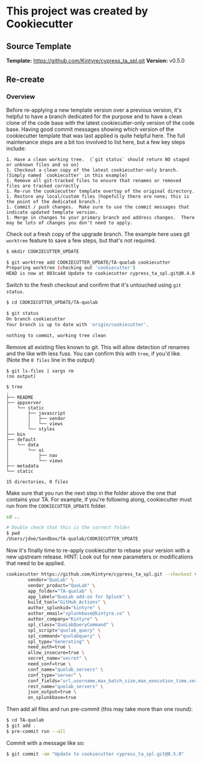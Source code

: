 # This project was created by Cookiecutter

## Source Template

**Template:** https://github.com/Kintyre/cypress_ta_spl.git
**Version:** v0.5.0


## Re-create

### Overview
Before re-applying a new template version over a previous version, it's helpful to have a branch dedicated for the purpose and to have a clean clone of the code base with the latest cookiecutter-only version of the code base.
Having good commit messages showing which version of the cookiecutter template that was last applied is quite helpful here.
The full maintenance steps are a bit too involved to list here, but a few key steps include:

    1. Have a clean working tree.  (`git status` should return NO staged or unknown files and so on)
    1. Checkout a clean copy of the latest cookiecutter-only branch.  (Simply named `cookiecutter` in this example)
    1. Remove all git-tracked files to ensure that renames or removed files are tracked correctly
    1. Re-run the cookiecutter template overtop of the original directory.
    1. Restore any local/custom files (hopefully there are none; this is the point of the dedicated branch.)
    1. Commit / push changes.  Make sure to use the commit messages that indicate updated template version.
    1. Merge in changes to your primary branch and address changes.  There may be lots of changes you don't need to apply.

Check out a fresh copy of the upgrade branch.  The example here uses git `worktree` feature to save a few steps, but that's not required.
```bash
$ mkdir COOKIECUTTER_UPDATE

$ git worktree add COOKIECUTTER_UPDATE/TA-quolab cookiecutter
Preparing worktree (checking out 'cookiecutter')
HEAD is now at 803ca4d Update to cookiecutter cypress_ta_spl.git@0.4.0
```

Switch to the fresh checkout and confirm that it's untouched using `git status`.
```bash
$ cd COOKIECUTTER_UPDATE/TA-quolab

$ git status
On branch cookiecutter
Your branch is up to date with 'origin/cookiecutter'.

nothing to commit, working tree clean
```

Remove all existing files known to git.  This will allow detection of renames and the like with less fuss.  You can confirm this with `tree`, if you'd like.  (Note the `0 files` line in the output)
```
$ git ls-files | xargs rm
(no output)

$ tree
.
├── README
├── appserver
│   └── static
│       ├── javascript
│       │   ├── vendor
│       │   └── views
│       └── styles
├── bin
├── default
│   └── data
│       └── ui
│           ├── nav
│           └── views
├── metadata
└── static

15 directories, 0 files
```

Make sure that you run the next step in the folder above the one that contains your TA.
For example, if you're following along, cookiecutter must run from the `COOKIECUTTER_UPDATE` folder.
```bash
cd ..

# Double check that this is the correct folder
$ pwd
/Users/jdoe/Sandbox/TA-quolab/COOKIECUTTER_UPDATE
```

Now it's finally time to re-apply cookiecutter to rebase your version with a new upstream release.
HINT:  Look out for new parameters or modifications that need to be applied.

```bash
cookiecutter https://github.com/Kintyre/cypress_ta_spl.git --checkout v0.5.0 \
    	vendor="QuoLab" \
    	vendor_product="QuoLab" \
    	app_folder="TA-quolab" \
    	app_label="QuoLab add-on for Splunk" \
    	build_tool="GitHub_Actions" \
    	author_splunkid="kintyre" \
    	author_email="splunkbase@kintyre.co" \
    	author_company="Kintyre" \
    	spl_class="QuoLabQueryCommand" \
    	spl_script="quolab_query" \
    	spl_command="quolabquery" \
    	spl_type="Generating" \
    	need_auth=true \
    	allow_insecure=true \
    	secret_name="secret" \
    	need_conf=true \
    	conf_name="quolab_servers" \
    	conf_type="server" \
    	conf_fields="url,username,max_batch_size,max_execution_time,verify" \
    	rest_name="quolab_servers" \
    	json_output=true \
    	on_splunkbase=true
```

Then add all files and run pre-commit (this may take more than one round):
```bash
$ cd TA-quolab
$ git add .
$ pre-commit run --all
```

Commit with a message like so:

```bash
$ git commit -am "Update to cookiecutter cypress_ta_spl.git@0.5.0"
```
